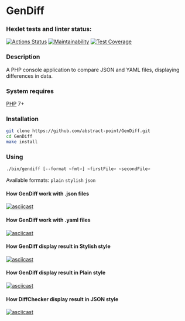 # GenDiff

### Hexlet tests and linter status:
[![Actions Status](https://github.com/Ivan-Lysenko/php-project-48/workflows/hexlet-check/badge.svg)](https://github.com/Ivan-Lysenko/php-project-48/actions)
[![Maintainability](https://api.codeclimate.com/v1/badges/a846fa012b388f03784d/maintainability)](https://codeclimate.com/github/Ivan-Lysenko/php-project-48/maintainability)
[![Test Coverage](https://api.codeclimate.com/v1/badges/a846fa012b388f03784d/test_coverage)](https://codeclimate.com/github/Ivan-Lysenko/php-project-48/test_coverage)

### Description
A PHP console application to compare JSON and YAML files, displaying differences in data.

### System requires
   [PHP](https://www.php.net/) 7+

### Installation
```sh
git clone https://github.com/abstract-point/GenDiff.git
cd GenDiff
make install
```   
### Using

```sh
./bin/gendiff [--format <fmt>] <firstFile> <secondFile>
```
Available formats: `plain` `stylish` `json`

#### How GenDiff work with .json files
[![asciicast](https://asciinema.org/a/b2f2qWR3jVG4umuvUqmBloq52.svg)](https://asciinema.org/a/b2f2qWR3jVG4umuvUqmBloq52)

#### How GenDiff work with .yaml files

[![asciicast](https://asciinema.org/a/ThBvPoVis9VKHIWAs74G98jmz.svg)](https://asciinema.org/a/ThBvPoVis9VKHIWAs74G98jmz)

#### How GenDiff display result in Stylish style

[![asciicast](https://asciinema.org/a/6H565cTXzDsp1lVgAkibTssgE.svg)](https://asciinema.org/a/6H565cTXzDsp1lVgAkibTssgE)

#### How GenDiff display result in Plain style

[![asciicast](https://asciinema.org/a/kziWrAlA8RDgu2b8QuOlTO0WP.svg)](https://asciinema.org/a/kziWrAlA8RDgu2b8QuOlTO0WP)

#### How DiffChecker display result in JSON style

[![asciicast](https://asciinema.org/a/xQH6HVpi1qUkwBAwZbpIQIbLE.svg)](https://asciinema.org/a/xQH6HVpi1qUkwBAwZbpIQIbLE)
